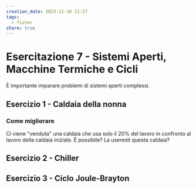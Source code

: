 ```yaml
---
creation_date: 2023-11-10 21:27
tags:
  - fistec 
share: true
---
```

# Esercitazione 7 - Sistemi Aperti, Macchine Termiche e Cicli

È importante imparare problemi di sistemi aperti complessi.

## Esercizio 1 - Caldaia della nonna

<!Diagramma esercizio 1>
### Come migliorare

Ci viene "venduta" una caldaia che usa solo il 20% del lavoro in confronto al lavoro della caldaia iniziale. È possibile? La useresti questa caldaia?

<!Diagramma miglioramento esercizio 1>

## Esercizio 2 - Chiller

<!Diagramma esercizio 2>

## Esercizio 3 - Ciclo Joule-Brayton

<!Diagramma esercizio 3>
